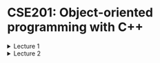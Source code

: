 # CSE201: Object-oriented programming with C++


<details><summary>Lecture 1</summary>
<p>

Course structue: 

* 7 weeks - programming and software engineering
* 6 weeks - collaborative project 

```cpp
   // Your First C++ Program

  #include <iostream>

  int main() {
      std::cout << "Hello World!";
      return 0;
  }
```
   
## References and Pointers

- variables stored in memory, at a given **address**
- they *have* an **address** and *contain* a **value**



- a *reference* is a **supplementary name for a variable**
- syntax: `typeName& referenceName=variableName;`

```cpp
unsigned char i=165; // The variable i is stored at address 17
unsigned char& r=i; // r is just **another name** for i
```

- a *pointer* is a variable that **contains the address of another variable**
- syntax: `typeName* pointerName=&variableName;`

```cpp
unsigned char i=165; // The variable i is stored at address 17
unsigned char* r=&i; // The variable p contains the value 17, p is stored elsewhere
```

- p **points** to the variable i
- \*p **depoints** p

```cpp
unsigned char* p; // The variable p contains the address of i 
unsigned char *p; // The variable *p contains the value at the address p, so i
```

- you can do pointer arithmetics
- `p++;` adds the memory space of the object (moves to next object)


- A variable representing an array **"is" a pointer to the first element of the array**

```cpp
unsigned char i[10]; // i is a pointer to the first element
unsigned char* p=i; // p is equal to i
```
- p moves within the array (moves by memory length of `unsigned char`)

```cpp
*(p+4)=65; // affects 65 to the 5th element of the array
std::cout << i[4] << std:endl; // prints A (char corresponding to 65)
```
- when the program terminates, all allocated memory is cleared

## Tests

- Attention: `==` vs. `=`
```cpp
if(i==2){
    // enter if i is equal to 2
}
if(i=2){
    // i is now 2
    // 2 is converted to True, always enter statement
}
```

- `&&` : and
- `||` : or
- `=!` : not

</p>
</details>
<details>

<summary>Lecture 2</summary>

## Loops
```cpp
// print "Hello" 10 times
for(int i=0; i<10;i++){
    std::out << "Hello" << std::endl;
}

// also prints "Hello" 10 times
int i = 0;
for(;;){
    if(i>= 10){break;}
    std::out << "Hello" << std::endl;
    i++;
}
```
- all statements are optional: `for(;;){}` is correct syntax
```cpp
while(condition_statement){
    //do something
}

do {
    //do something before testing condition
} while(condition_statement){
    //do something only if condition is true
}
```

## Functions
- Functions are used to **organize large programs**, and **avoid repetition**
- Structure 
    ```cpp
    returnTypeName functionName(arguments){
        statements
    }
    ```
- receives **zero or more arguments**
- has a **single return type** (may be `void`)
- When a function has to return something, the `return` keyword is used
- A function may **call other functions**, and even **call itself** ("recursive function")
- Two functions with the same name but different arguments **can co-exist**

Examples:
```cpp
double multiplyByTwo(double d){
    // receives one argument, a double called d
    double result = 2*d;
    return result;
    // this function prints nothing, but returns a double
}

double multiplyByTwo(double d){
    // In this case, the unnessecary temporary variable has been removed
    return 2*d;
}
```

- recursive functions bla bla bla
</details>
